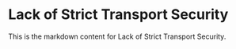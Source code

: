 # Lack of Strict Transport Security

This is the markdown content for Lack of Strict Transport Security.
